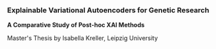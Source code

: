 ### Explainable Variational Autoencoders for Genetic Research
**A Comparative Study of Post-hoc XAI Methods**

Master's Thesis by Isabella Kreller, Leipzig University
